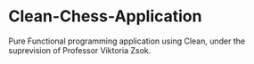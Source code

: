 # Clean-Chess-Application
Pure Functional programming application using Clean, under the suprevision of Professor Viktoria Zsok.